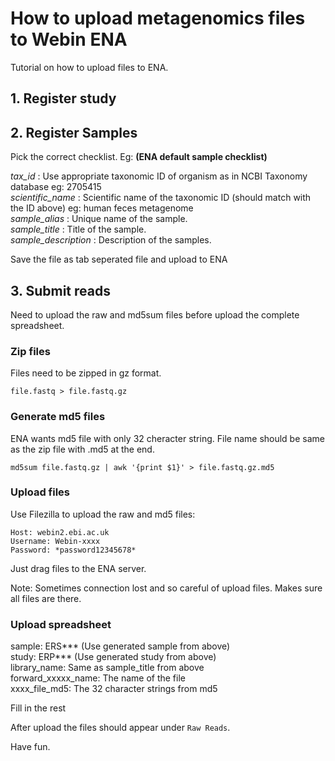 # How to upload metagenomics files to Webin ENA

Tutorial on how to upload files to ENA.


## 1. Register study


## 2. Register Samples

Pick the correct checklist. Eg: **(ENA default sample checklist)**

*tax_id* : Use appropriate taxonomic ID of organism as in NCBI Taxonomy database
eg: 2705415  
*scientific_name* : Scientific name of the taxonomic ID (should match with the ID above)
eg: human feces metagenome  
*sample_alias* : Unique name of the sample.  
*sample_title* : Title of the sample.  
*sample_description* : Description of the samples.  

Save the file as tab seperated file and upload to ENA  

## 3. Submit reads

Need to upload the raw and md5sum files before upload the complete spreadsheet.

### Zip files
Files need to be zipped in gz format.

`file.fastq > file.fastq.gz`

### Generate md5 files

ENA wants md5 file with only 32 cheracter string.
File name should be same as the zip file with .md5 at the end.

`md5sum file.fastq.gz | awk '{print $1}' > file.fastq.gz.md5 `

### Upload files

Use Filezilla to upload the raw and md5 files:

```
Host: webin2.ebi.ac.uk  
Username: Webin-xxxx  
Password: *password12345678*  

```

Just drag files to the ENA server.  

Note: Sometimes connection lost and so careful of upload files.
Makes sure all files are there.

### Upload spreadsheet

sample: ERS*** (Use generated sample from above)  
study: ERP*** (Use generated study from above)  
library_name: Same as sample_title from above  
forward_xxxxx_name: The name of the file  
xxxx_file_md5: The 32 character strings from md5  

Fill in the rest

After upload the files should appear under `Raw Reads`.


Have fun.


